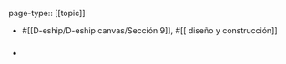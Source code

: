 page-type:: [[topic]]

- #[[D-eship/D-eship canvas/Sección 9]], #[[ diseño y construcción]]

- ### 



